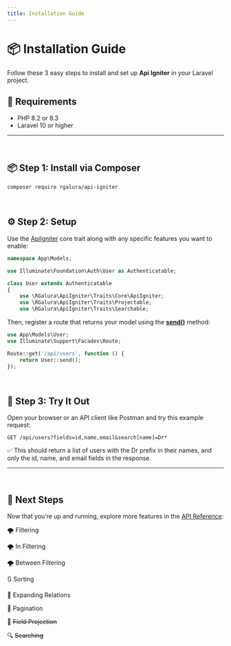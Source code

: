 ```yaml
---
title: Installation Guide
---
```


# 📦 Installation Guide

Follow these 3 easy steps to install and set up **Api Igniter** in your Laravel project.

## 🧰 Requirements

- PHP 8.2 or 8.3
- Laravel 10 or higher

---
<br>

## 📦 Step 1: Install via Composer

```bash
composer require rgalura/api-igniter
```

<br>

## ⚙️ Step 2: Setup

Use the <ins>ApiIgniter</ins> core trait along with any specific features you want to enable:

```php
namespace App\Models;

use Illuminate\Foundation\Auth\User as Authenticatable;

class User extends Authenticatable
{
    use \RGalura\ApiIgniter\Traits\Core\ApiIgniter;
    use \RGalura\ApiIgniter\Traits\Projectable;
    use \RGalura\ApiIgniter\Traits\Searchable;
```

Then, register a route that returns your model using the <ins>**send()**</ins> method:

```php
use App\Models\User;
use Illuminate\Support\Facades\Route;

Route::get('/api/users', function () {
    return User::send();
});
```

<br>

## 🧪 Step 3: Try It Out

Open your browser or an API client like Postman and try this example request:

```http
GET /api/users?fields=id,name,email&search[name]=Dr*
```

✅ This should return a list of users with the Dr prefix in their names, and only the id, name, and email fields in the response.

---
<br>

## 🧭 Next Steps

Now that you’re up and running, explore more features in the [API Reference](https://rodrigogalura.github.io/api-igniter/docs/api-reference.html):

🌪️ Filtering

🌪️ In Filtering

🌪️ Between Filtering

🔃 Sorting

🔗 Expanding Relations

📄 Pagination

🧩 ~~Field Projection~~

🔍 ~~Searching~~
